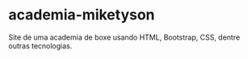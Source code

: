 # academia-miketyson
Site de uma academia de boxe usando HTML, Bootstrap, CSS, dentre outras tecnologias.
